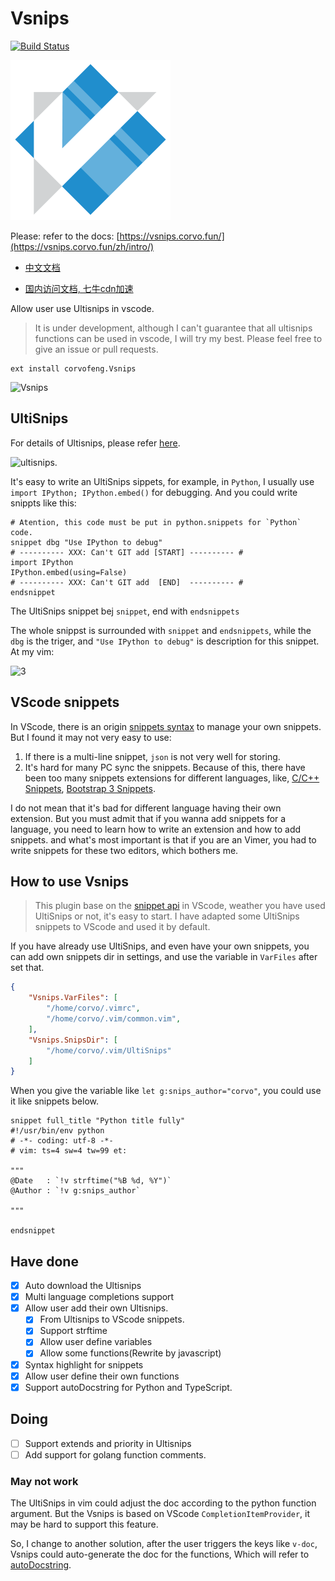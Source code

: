 # Vsnips

[![Build Status](https://travis-ci.com/corvofeng/Vsnips.svg?branch=master)](https://travis-ci.com/corvofeng/Vsnips)

![](./images/icon.png)

Please: refer to the docs: [https://vsnips.corvo.fun/](https://vsnips.corvo.fun/zh/intro/)

* [中文文档](https://vsnips.corvo.fun/zh/intro/)

* [国内访问文档, 七牛cdn加速](https://vsnips.rawforcorvofeng.cn/)

Allow user use Ultisnips in vscode.

> It is under development, although I can't guarantee that
> all ultisnips functions can be used in vscode, I will try my best.
> Please feel free to give an issue or pull requests.

```
ext install corvofeng.Vsnips
```

![Vsnips][7]

## UltiSnips

For details of Ultisnips, please refer [here][1].

![ultisnips][2].

It's easy to write an UltiSnips sippets, for example, in `Python`,
I usually use `import IPython; IPython.embed()` for debugging.
And you could write snippts like this:

```snippets
# Atention, this code must be put in python.snippets for `Python` code.
snippet dbg "Use IPython to debug"
# ---------- XXX: Can't GIT add [START] ---------- #
import IPython
IPython.embed(using=False)
# ---------- XXX: Can't GIT add  [END]  ---------- #
endsnippet
```

The UltiSnips snippet bej  `snippet`, end with `endsnippets`

The whole snippst is surrounded with `snippet` and `endsnippets`,
while the `dbg` is the triger, and `"Use IPython to debug"` is
description for this snippet. At my vim:

![3][3]

## VScode snippets

In VScode, there is an origin [snippets syntax][4] to manage your own snippets. But I found it may not very easy to use:

1. If there is a multi-line snippet, `json` is not very well for storing.
2. It's hard for many PC sync the snippets. Because of this, there have been too many snippets extensions for different languages, like, [C/C++ Snippets][5], [Bootstrap 3 Snippets][6].

I do not mean that it's bad for different language having their own extension.
But you must admit that if you wanna add snippets for a language,
you need to learn how to write an extension and how to add snippets.
and what's most important is that if you are an Vimer, you had to
write snippets for these two editors, which bothers me.


## How to use Vsnips

> This plugin base on the [snippet api][8] in VScode, weather
> you have used UltiSnips or not, it's easy to start.
> I have adapted some UltiSnips snippets to VScode and used it by default.

If you have already use UltiSnips, and even have your own snippets,
you can add own snippets dir in settings, and use the variable in `VarFiles`
after set that.

```json
{
    "Vsnips.VarFiles": [
        "/home/corvo/.vimrc",
        "/home/corvo/.vim/common.vim",
    ],
    "Vsnips.SnipsDir": [
        "/home/corvo/.vim/UltiSnips"
    ]
}
```

When you give the variable like `let g:snips_author="corvo"`, you could
use it like snippets below.

```snippets
snippet full_title "Python title fully"
#!/usr/bin/env python
# -*- coding: utf-8 -*-
# vim: ts=4 sw=4 tw=99 et:

"""
@Date   : `!v strftime("%B %d, %Y")`
@Author : `!v g:snips_author`

"""

endsnippet
```

## Have done

- [x] Auto download the Ultisnips
- [x] Multi language completions support
- [x] Allow user add their own Ultisnips.
    - [x] From Ultisnips to VScode snippets.
    - [x] Support strftime
    - [x] Allow user define variables
    - [x] Allow some functions(Rewrite by javascript)
- [x] Syntax highlight for snippets
- [x] Allow user define their own functions
- [x] Support autoDocstring for Python and TypeScript.

## Doing

- [ ] Support extends and priority in Ultisnips
- [ ] Add support for golang function comments.

### May not work

The UltiSnips in vim could adjust the doc according to the
python function argument. But the Vsnips is based on VScode
`CompletionItemProvider`, it may be hard to support this feature.

So, I change to another solution, after the user triggers the keys like `v-doc`,
Vsnips could auto-generate the doc for the functions,
Which will refer to [autoDocstring][9].


[1]: https://github.com/SirVer/ultisnips
[2]: https://camo.githubusercontent.com/296aecf30e1607233814196db6bd3f5f47e70c73/68747470733a2f2f7261772e6769746875622e636f6d2f5369725665722f756c7469736e6970732f6d61737465722f646f632f64656d6f2e676966
[3]: https://user-images.githubusercontent.com/12025071/62412148-14cad280-b631-11e9-8d9c-01a65a2550ef.gif
[4]: https://code.visualstudio.com/docs/editor/userdefinedsnippets#_creating-your-own-snippets
[5]: https://marketplace.visualstudio.com/items?itemName=hars.CppSnippets
[6]: https://marketplace.visualstudio.com/items?itemName=wcwhitehead.bootstrap-3-snippets
[7]: https://user-images.githubusercontent.com/12025071/62412552-19928500-b637-11e9-8335-dfe3f0ca0688.gif
[8]: https://code.visualstudio.com/api/references/vscode-api#CompletionItemProvider
[9]: https://marketplace.visualstudio.com/items?itemName=njpwerner.autodocstring